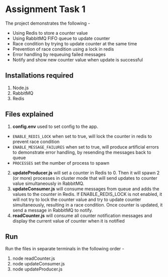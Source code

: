 # Assignment Task 1
The project demonstrates the following -
- Using Redis to store a counter value
- Using RabbitMQ FIFO queue to update counter
- Race condition by trying to update counter at the same time
- Prevention of race condition using a lock in redis
- Error handling by requeuing failed messages
- Notify and show new counter value when update is successful

## Installations required
1. Node.js
2. RabbitMQ
3. Redis

## Files explained
1. **config.env** used to set config to the app.
  - `ENABLE_REDIS_LOCK` when set to true, will lock the counter in redis to prevent race condition
  - `ENABLE_MESSAGE_FAILURES` when set to true, will produce artificial errors to demonstrate error handling, by resending the messages back to queue
  - `PROCESSES` set the number of process to spawn
2. **updateProducer.js** will set a counter in Redis to 0. Then it will spawn 2 (or more) processes in cluster mode that will send updates to counter value simultaneously in RabbitMQ.
3. **updateConsumer.js** will consume messages from queue and adds the values to the counter in Redis. If ENABLE_REDIS_LOCK is not enabled, it will not try to lock the counter value and try to update counter simultaneously, resulting in a race condition. Once counter is updated, it send a message in RabbitMQ to notify.
4. **readCounter.js** will consume all counter notification messages and display the current value of counter when it is notified

## Run
Run the files in separate terminals in the following order -
1. node readCounter.js
2. node updateConsumer.js
3. node updateProducer.js